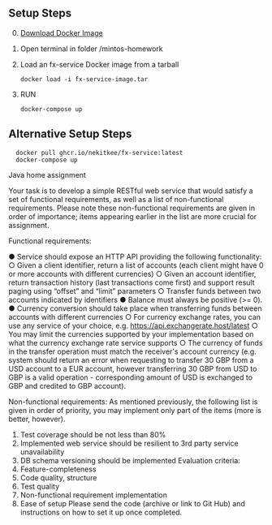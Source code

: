 ## Setup Steps
0. [Download Docker Image](https://drive.google.com/drive/folders/1ZiVKxGPWhmSvUUpCCoOzkofsZtDNd0oz?usp=sharing)

1. Open terminal in folder /mintos-homework

2. Load an fx-service Docker image from a tarball
   ```shell
   docker load -i fx-service-image.tar
   
3. RUN

   ```shell
   docker-compose up

## Alternative Setup Steps

 ```shell
   docker pull ghcr.io/nekitkee/fx-service:latest
   docker-compose up
```

Java home assignment

Your task is to develop a simple RESTful web service that would satisfy a set of functional
requirements, as well as a list of non-functional requirements. Please note these non-functional
requirements are given in order of importance; items appearing earlier in the list are more crucial for
assignment.

Functional requirements:

● Service should expose an HTTP API providing the following functionality:
○ Given a client identifier, return a list of accounts (each client might have 0 or more
accounts with different currencies)
○ Given an account identifier, return transaction history (last transactions come first)
and support result paging using “offset” and “limit” parameters
○ Transfer funds between two accounts indicated by identifiers
● Balance must always be positive (>= 0).
● Currency conversion should take place when transferring funds between accounts with
different currencies
○ For currency exchange rates, you can use any service of your choice, e.g.
https://api.exchangerate.host/latest
○ You may limit the currencies supported by your implementation based on what the
currency exchange rate service supports
○ The currency of funds in the transfer operation must match the receiver's account
currency (e.g. system should return an error when requesting to transfer 30 GBP
from a USD account to a EUR account, however transferring 30 GBP from USD to
GBP is a valid operation - corresponding amount of USD is exchanged to GBP and
credited to GBP account).

Non-functional requirements:
As mentioned previously, the following list is given in order of priority, you may implement only part of
the items (more is better, however).
1. Test coverage should be not less than 80%
2. Implemented web service should be resilient to 3rd party service unavailability
3. DB schema versioning should be implemented
Evaluation criteria:
1. Feature-completeness
2. Code quality, structure
3. Test quality
4. Non-functional requirement implementation
5. Ease of setup
Please send the code (archive or link to Git Hub) and instructions on how to set it up once
completed.
